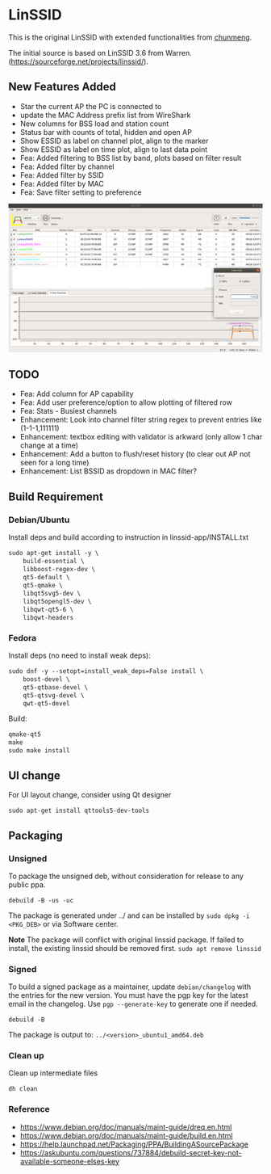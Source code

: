 # LinSSID

This is the original LinSSID with extended functionalities from [chunmeng](https://github.com/chunmeng/linssid-ex).

The initial source is based on LinSSID 3.6 from Warren. (https://sourceforge.net/projects/linssid/).

## New Features Added
- Star the current AP the PC is connected to
- update the MAC Address prefix list from WireShark
- New columns for BSS load and station count
- Status bar with counts of total, hidden and open AP
- Show ESSID as label on channel plot, align to the marker
- Show ESSID as label on time plot, align to last data point
- Fea: Added filtering to BSS list by band, plots based on filter result
- Fea: Added filter by channel
- Fea: Added filter by SSID
- Fea: Added filter by MAC
- Fea: Save filter setting to preference

![ScreenShot](/screenshots/latest.png?raw=true "Current Application View")

## TODO
- Fea: Add column for AP capability
- Fea: Add user preference/option to allow plotting of filtered row
- Fea: Stats - Busiest channels
- Enhancement: Look into channel filter string regex to prevent entries like (1-1-1,111111)
- Enhancement: textbox editing with validator is arkward (only allow 1 char change at a time)
- Enhancement: Add a button to flush/reset history (to clear out AP not seen for a long time)
- Enhancement: List BSSID as dropdown in MAC filter?

## Build Requirement

### Debian/Ubuntu

Install deps and build according to instruction in linssid-app/INSTALL.txt

```
sudo apt-get install -y \
	build-essential \
	libboost-regex-dev \
	qt5-default \
	qt5-qmake \
	libqt5svg5-dev \
	libqt5opengl5-dev \
	libqwt-qt5-6 \
	libqwt-headers
```

### Fedora

Install deps (no need to install weak deps):

```
sudo dnf -y --setopt=install_weak_deps=False install \
	boost-devel \
	qt5-qtbase-devel \
	qt5-qtsvg-devel \
	qwt-qt5-devel
```

Build:

```
qmake-qt5
make
sudo make install
```

## UI change
For UI layout change, consider using Qt designer

```
sudo apt-get install qttools5-dev-tools
```

## Packaging

### Unsigned
To package the unsigned deb, without consideration for release to any public ppa.
```
debuild -B -us -uc
```
The package is generated under ../ and can be installed by `sudo dpkg -i <PKG_DEB>` or via Software center.

__Note__ The package will conflict with original linssid package.
If failed to install, the existing linssid should be removed first.
`sudo apt remove linssid`

### Signed

To build a signed package as a maintainer, update `debian/changelog` with the entries for the new version.
You must have the pgp key for the latest email in the changelog.
Use `pgp --generate-key` to generate one if needed.

```
debuild -B
```
The package is output to: `../<version>_ubuntu1_amd64.deb`

### Clean up

Clean up intermediate files
```
dh clean
```

### Reference
- https://www.debian.org/doc/manuals/maint-guide/dreq.en.html
- https://www.debian.org/doc/manuals/maint-guide/build.en.html
- https://help.launchpad.net/Packaging/PPA/BuildingASourcePackage
- https://askubuntu.com/questions/737884/debuild-secret-key-not-available-someone-elses-key
